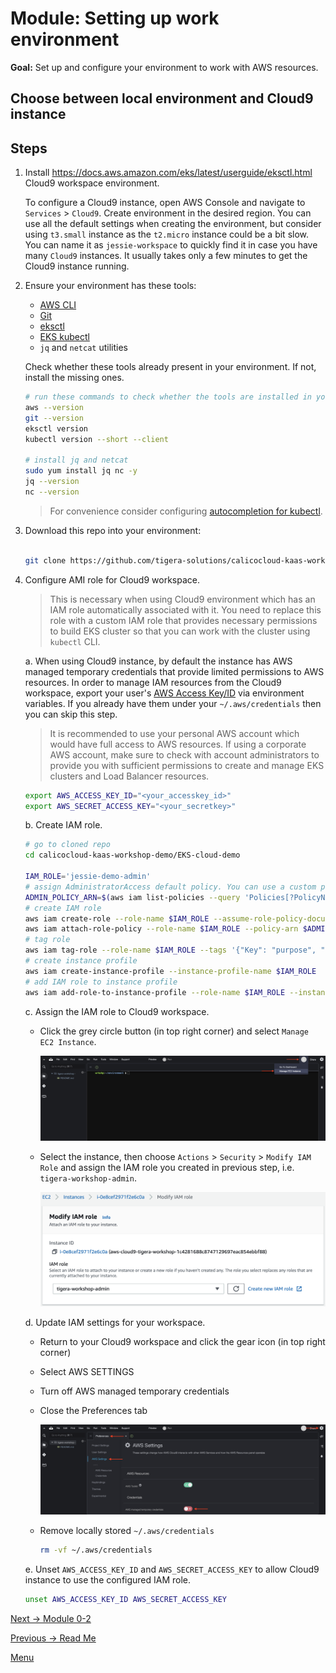 # Module: Setting up work environment

**Goal:** Set up and configure your environment to work with AWS resources.

## Choose between local environment and Cloud9 instance



## Steps

1. Install https://docs.aws.amazon.com/eks/latest/userguide/eksctl.html Cloud9 workspace environment.

    To configure a Cloud9 instance, open AWS Console and navigate to `Services` > `Cloud9`. Create environment in the desired region. You can use all the default settings when creating the environment, but consider using `t3.small` instance as the `t2.micro` instance could be a bit slow. You can name it as `jessie-workspace` to quickly find it in case you have many `Cloud9` instances. It usually takes only a few minutes to get the Cloud9 instance running.

2. Ensure your environment has these tools:

    - [AWS CLI](https://docs.aws.amazon.com/cli/latest/userguide/cli-chap-install.html)
    - [Git](https://git-scm.com/book/en/v2/Getting-Started-Installing-Git)
    - [eksctl](https://docs.aws.amazon.com/eks/latest/userguide/eksctl.html)
    - [EKS kubectl](https://docs.aws.amazon.com/eks/latest/userguide/install-kubectl.html)
    - `jq` and `netcat` utilities

    Check whether these tools already present in your environment. If not, install the missing ones.

    ```bash
    # run these commands to check whether the tools are installed in your environment
    aws --version
    git --version
    eksctl version
    kubectl version --short --client

    # install jq and netcat
    sudo yum install jq nc -y
    jq --version
    nc --version
    ```

    >For convenience consider configuring [autocompletion for kubectl](https://kubernetes.io/docs/tasks/tools/included/optional-kubectl-configs-bash-linux/#enable-kubectl-autocompletion).

3. Download this repo into your environment:

    ```bash
   
    git clone https://github.com/tigera-solutions/calicocloud-kaas-workshop-demo.git


    ```

4. Configure AMI role for Cloud9 workspace.

    >This is necessary when using Cloud9 environment which has an IAM role automatically associated with it. You need to replace this role with a custom IAM role that provides necessary permissions to build EKS cluster so that you can work with the cluster using `kubectl` CLI.

    a. When using Cloud9 instance, by default the instance has AWS managed temporary credentials that provide limited permissions to AWS resources. In order to manage IAM resources from the Cloud9 workspace, export your user's [AWS Access Key/ID](https://docs.aws.amazon.com/IAM/latest/UserGuide/id_credentials_access-keys.html) via environment variables. If you already have them under your `~/.aws/credentials` then you can skip this step.

    >It is recommended to use your personal AWS account which would have full access to AWS resources. If using a corporate AWS account, make sure to check with account administrators to provide you with sufficient permissions to create and manage EKS clusters and Load Balancer resources.

    ```bash
    export AWS_ACCESS_KEY_ID="<your_accesskey_id>"
    export AWS_SECRET_ACCESS_KEY="<your_secretkey>"
    ```

    b. Create IAM role.

    ```bash
    # go to cloned repo
    cd calicocloud-kaas-workshop-demo/EKS-cloud-demo

    IAM_ROLE='jessie-demo-admin'
    # assign AdministratorAccess default policy. You can use a custom policy if required.
    ADMIN_POLICY_ARN=$(aws iam list-policies --query 'Policies[?PolicyName==`AdministratorAccess`].Arn' --output text)
    # create IAM role
    aws iam create-role --role-name $IAM_ROLE --assume-role-policy-document file://configs/trust-policy.json
    aws iam attach-role-policy --role-name $IAM_ROLE --policy-arn $ADMIN_POLICY_ARN
    # tag role
    aws iam tag-role --role-name $IAM_ROLE --tags '{"Key": "purpose", "Value": "tigera-eks-workshop"}'
    # create instance profile
    aws iam create-instance-profile --instance-profile-name $IAM_ROLE
    # add IAM role to instance profile
    aws iam add-role-to-instance-profile --role-name $IAM_ROLE --instance-profile-name $IAM_ROLE
    ```

    c. Assign the IAM role to Cloud9 workspace.

    - Click the grey circle button (in top right corner) and select `Manage EC2 Instance`.

        ![Cloud9 manage EC2](../img/cloud9-manage-ec2.png)

    - Select the instance, then choose `Actions` > `Security` > `Modify IAM Role` and assign the IAM role you created in previous step, i.e. `tigera-workshop-admin`.

        ![Modify IAM role](../img/modify-iam-role.png)

    d. Update IAM settings for your workspace.

    - Return to your Cloud9 workspace and click the gear icon (in top right corner)
    - Select AWS SETTINGS
    - Turn off AWS managed temporary credentials
    - Close the Preferences tab

        ![Cloud9 AWS settings](../img/cloud9-aws-settings.png)

    - Remove locally stored `~/.aws/credentials`

        ```bash
        rm -vf ~/.aws/credentials
        ```

    e. Unset `AWS_ACCESS_KEY_ID` and `AWS_SECRET_ACCESS_KEY` to allow Cloud9 instance to use the configured IAM role.

    ```bash
    unset AWS_ACCESS_KEY_ID AWS_SECRET_ACCESS_KEY
    ```

[Next -> Module 0-2](../modules/creating-eks-cluster.md)

[Previous -> Read Me](../README.md)

[Menu](../README.md)